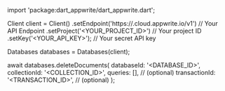 import 'package:dart_appwrite/dart_appwrite.dart';

Client client = Client()
    .setEndpoint('https://<REGION>.cloud.appwrite.io/v1') // Your API Endpoint
    .setProject('<YOUR_PROJECT_ID>') // Your project ID
    .setKey('<YOUR_API_KEY>'); // Your secret API key

Databases databases = Databases(client);

await databases.deleteDocuments(
    databaseId: '<DATABASE_ID>',
    collectionId: '<COLLECTION_ID>',
    queries: [], // (optional)
    transactionId: '<TRANSACTION_ID>', // (optional)
);
